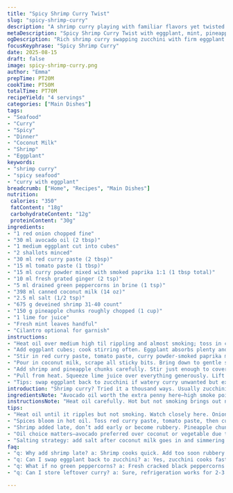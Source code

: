 ```yaml
---
title: "Spicy Shrimp Curry Twist"
slug: "spicy-shrimp-curry"
description: "A shrimp curry playing with familiar flavors yet twisted. Uses coconut oil swapped for avocado oil; garam masala switched out for curry powder and smoked paprika for heat. Zucchini replaced by eggplant—firmer texture, less watery. Garlic swapped with shallots for a sweeter depth. Cook slow enough to extract aroma without burning spices; shrimp added late to prevent rubbery bites. Pineapple stays for tang, lime juice to brighten. Herbs? Cilantro replaced with mint, fragrant and unexpected. Techniques? Watch oil shimmer before onion hits to avoid soggy starts. Smoked paprika adds subtle smokiness missing in usual red curry. Balancing acidity, sweetness, sea brine. Real kitchen thinking, no fluff."
metaDescription: "Spicy Shrimp Curry Twist with eggplant, mint, pineapple in rich coconut-curry base. Slow cook spices; add shrimp late. Fresh lime juice brightens flavors."
ogDescription: "Rich shrimp curry swapping zucchini with firm eggplant. Mint and pineapple add fresh tang. Cook slow; shrimp last to avoid rubbery bites. Bright lime finish."
focusKeyphrase: "Spicy Shrimp Curry"
date: 2025-08-15
draft: false
image: spicy-shrimp-curry.png
author: "Emma"
prepTime: PT20M
cookTime: PT50M
totalTime: PT70M
recipeYield: "4 servings"
categories: ["Main Dishes"]
tags:
- "Seafood"
- "Curry"
- "Spicy"
- "Dinner"
- "Coconut Milk"
- "Shrimp"
- "Eggplant"
keywords:
- "shrimp curry"
- "spicy seafood"
- "curry with eggplant"
breadcrumb: ["Home", "Recipes", "Main Dishes"]
nutrition: 
 calories: "350"
 fatContent: "18g"
 carbohydrateContent: "12g"
 proteinContent: "30g"
ingredients:
- "1 red onion chopped fine"
- "30 ml avocado oil (2 tbsp)"
- "1 medium eggplant cut into cubes"
- "2 shallots minced"
- "30 ml red curry paste (2 tbsp)"
- "15 ml tomato paste (1 tbsp)"
- "15 ml curry powder mixed with smoked paprika 1:1 (1 tbsp total)"
- "10 ml fresh grated ginger (2 tsp)"
- "5 ml drained green peppercorns in brine (1 tsp)"
- "398 ml canned coconut milk (14 oz)"
- "2.5 ml salt (1/2 tsp)"
- "675 g deveined shrimp 31-40 count"
- "150 g pineapple chunks roughly chopped (1 cup)"
- "1 lime for juice"
- "Fresh mint leaves handful"
- "Cilantro optional for garnish"
instructions:
- "Heat oil over medium high til rippling and almost smoking; toss in chopped onion. Stir, sweat out moisture until edges just start coloring, about 5 minutes. Look for translucence with faint brown spots. No sogginess here—dry heat vital for flavor base."
- "Add eggplant cubes; cook stirring often. Eggplant absorbs plenty and softens but stays intact, about 10 minutes. You want a tender bite, not mush. If sticks, add splash water. Throw in minced shallots now, distributing evenly. Garlic too easy to burn, shallots slow sweet sweetness here."
- "Stir in red curry paste, tomato paste, curry powder-smoked paprika mix. Let spices bloom in oil. Aroma should thicken in air; peppercorns next. Distribute green peppercorns, mashing some lightly to release mild heat. Stir continuously for 3-4 minutes, no hurry."
- "Pour in coconut milk, scrape all sticky bits. Bring down to gentle simmer—not boiling frantic bubbles but steady slow convection ripples. Salt now. Cover loosely, simmer 15-20 minutes. Eggplant will soak coconut cream flavors while curry thickens naturally. If too thick, add splash water or coconut milk."
- "Add shrimp and pineapple chunks carefully. Stir just enough to cover. Heat to barely bubbling simmer again; shrimp cook fast—about 5-6 minutes. Watch for pink turning opaque, tails curling but not tight, overcooking shrinks. Pineapple should soften slightly but not dissolve."
- "Pull from heat. Squeeze lime juice over everything generously. Lift with fresh mint leaves to garnish, adding lifted brightness and herbal zing contrasting curry depth. Cilantro optional for those who like that extra bite. Serve hot in bowls, no fuss."
- "Tips: swap eggplant back to zucchini if watery curry unwanted but expect softer texture. Avocado oil preferred for high smoke point and nutty note; vegetable oil can substitute. Skip peppercorns if unavailable but lose subtle punch. Mint versus cilantro changes personality entirely. Adjust simmer heat to avoid cracked coconut milk texture—lumpy curry is a sign of too aggressive boiling."
introduction: "Shrimp curry? Tried it a thousand ways. Usually zucchini swells water, making curry thin—no thanks. Eggplant is denser, holds shape, changes mouthfeel entirely. Swapping garam masala with curry powder blended with smoked paprika? Game changer. Adds smoky edge, hiding any blandness from coconut milk's sweetness. Shallots instead of garlic; slows caramelization, deeper undertones without that sharp garlic punch that burns fast. The green peppercorns, not common in many recipes, offer mild sharp note, less harsh spice."
ingredientsNote: "Avocado oil worth the extra penny here—high smoke point prevents burnt taste when frying onions and spices, very common culprit making curry bitter in home kitchens. Eggplant slower to cook but absorbs flavors better than zucchini, which can make dish watery if overcooked. If you can't find green peppercorns in brine, fresh cracked black peppercorns are a runtime replacement, just a bit sharper. Pineapple balances richness and heat but canned works fine; fresh preferred for texture. Fresh mint surprises as herb alternate, lending unexpected freshness. Lime juice must be last second—fresh and bright, never cooked, or flavor dulls. Salting at the end can dilute curry's depth."
instructionsNote: "Heat oil carefully. Hot but not smoking brings out natural oils without burning. Onions must sweat slowly, letting natural sugar develop, giving curry its base sweetness and aroma. Eggplant added early, stirring to coat, prevents sticking and ensures even cooking; impatience leads to soggy mess. Spice bloom critical—don’t rush or curry tastes flat. Adding coconut milk to hot pan with spices causes slight thickening; avoid rolling boil here, gentle simmer keeps milk creamy, no split. Shrimp added last; overcooking shrinks, toughens protein. Pineapple chunks tossed in with shrimp warm through, soften just enough, injecting acidity to balance richness. Finishing with lime and fresh herbs cuts through thick coconut base, lifts dish visually and flavor-wise. Watch for texture changes rather than strict timers—softness and color tell all."
tips:
- "Heat oil until it ripples but not smoking. Watch closely here. Onion goes in next. Stir slow, sweat out moisture so sugars start browning faintly. No soggy onions or curry turns bland. Eggplant follows, cut to cubes. Cook stirring often to avoid mush but let it soak in oil’s aroma. Splash water to loosen if sticking. Shallots replace garlic for slow sweet notes, less sharp punch. Timing here critical for layers, don’t rush."
- "Spices bloom in hot oil. Toss red curry paste, tomato paste, then curry powder mixed evenly with smoked paprika—balances heat and smokiness. Green peppercorns crushed lightly release subtle bite, not harsh. Stir often, 3-4 minutes till aroma thickens air around pan. Careful with heat; too hot burns spices quick. Then coconut milk poured in; scrape bottom for sticky bits, flavor base. Simmer low, slow. Cover loosely, 15-20 minutes. Eggplant soaks cream, curry thickens naturally; add small water splash if too thick. Watch texture."
- "Shrimp added late, don’t add early or become rubbery. Pineapple chunks tossed in with shrimp, stir carefully to coat without crushing. Heat just to gentle bubbling again, 5-6 minutes. Watch pink turning opaque, tails curling loosely. Shrimp shrinks fast once overcooked, toughens. Pineapple softens but should keep structure. Pull pan quickly. Squeeze lime juice last second, fresh zing—never cook lime or flavor dulls. Mint leaves lifted on top for herbal brightness, contrast. Cilantro optional, changes profile drastically."
- "Oil choice matters—avocado preferred over coconut or vegetable due to high smoke point, nutty note. Vegetable oil works if needed but flavor different. Eggplant slower to cook but holds shape, replaces watery zucchini well. Fresh cracked black peppercorns fine substitute for brined green ones; sharper bite more. Pineapple chunks canned okay but fresh preferred for texture. Adjust simmer temp carefully, avoid crackled coconut milk or lumpy curry. Heat control key for silky curry base with no broken cream bits."
- "Salting strategy: add salt after coconut milk goes in and simmering starts. Early salt dilutes flavor depth, affects final taste. Spices, sweetness, acidity need balance so salt last. Watch oil shimmer before tossing in onions; if oil cold, onions sweat wrong—leads to soggy curry base. Eggplant impatience kills texture; stir often but let it soften gradually. Mint herb totally changes aftertaste compared to cilantro; choose based on mood. Don’t rush steps, patience builds layers, aromas develop deeply."
faq:
- "q: Why add shrimp late? a: Shrimp cooks quick. Add too soon rubbery bites happen. Pink turns opaque, tails curl loosely signal doneness. Watch closely. Shrimp shrinks if overdone, toughens. Keep heat gentle simmer when adding shrimp to avoid shriveling. Pineapple added same time balances heat with sweet tang. Timing shrimp last keeps texture right."
- "q: Can I swap eggplant back to zucchini? a: Yes, zucchini cooks faster but watery curry risk rises. Texture softer, less bite. If watery, try draining well or reduce liquid. Eggplant holds curry better, less water release. Zucchini needs gentle handling, quick cooking. Choose based on desired texture, not just availability. Backup choice not equal swap."
- "q: What if no green peppercorns? a: Fresh cracked black peppercorns substitute well. Sharper bite though, less mild heat. Skip completely but curry loses subtle punch. Peppercorns release aroma mashing lightly before adding. Use sparingly. Adjust spice if black pepper sharper than expected. Alternatives possible but green ones unique flavor mark here."
- "q: Can I store leftover curry? a: Sure, refrigeration works for 2-3 days max. Reheat gently on stove low heat, add splash water or coconut milk if thickened too much. Freezing possible but texture changes slightly; shrimp toughens on freeze-thaw. Best eaten fresh but workable leftovers with care. Avoid microwave reheating aggressively, breaks cream texture, curry grainy."

---
```

